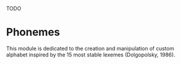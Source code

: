 TODO


# Phonemes

This module is dedicated to the creation and manipulation of custom alphabet inspired by the 15 most stable lexemes (Dolgopolsky, 1986).